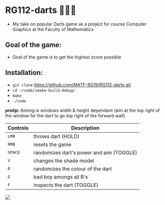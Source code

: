 # RG112-darts 🎯🎯🎯
  - My take on popular Darts game as a project for course Computer Graphics at the Faculty of Mathematics

## Goal of the game: ##
   - Goal of the game is to get the highest score possible  
     
       
       
## Installation: ##
  - `git clone` https://github.com/MATF-RG19/RG112-darts.git
  - `cd ~/code/cmake-build-debug/`
  - `make`
  - `./code`
       
   
   <i><b> protip: </b></i> Aiming is windows width & height dependant (aim at the top right of the window for
                           the dart to go top right of the forward wall)  
  
    
| Controls | Description |
| --- | --- |
| <kbd> LMB </kbd> | throws dart (HOLD) |
| <kbd> RMB </kbd> | resets the game |
| <kbd> SPACE </kdb> | randomizes dart's power and aim (TOGGLE) |
| <kbd> V </kbd> | changes the shade model |
| <kbd> R </kbd> | randomizes the colour of the dart |
| <kbd> G </kbd> | bad boy amongs all R's |
| <kbd> F </kbd> | inspects the dart (TOGGLE) |
  
    
![](https://user-images.githubusercontent.com/55445149/71529458-17320f80-28e5-11ea-984b-a3b9e09a4193.gif)

